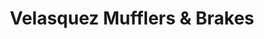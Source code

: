 ---
title: "Velasquez Mufflers & Brakes"
url: /gary/velasquez-mufflers-und-brakes/
shop: Autowerkstatt
---